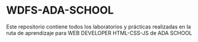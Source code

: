 # WDFS-ADA-SCHOOL
Este repositorio contiene todos los laboratorios y prácticas realizadas en la ruta de aprendizaje para WEB DEVELOPER HTML-CSS-JS de ADA SCHOOL

